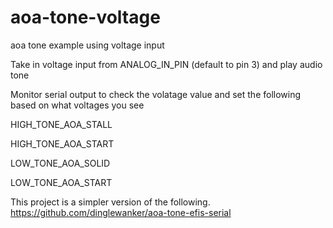 # aoa-tone-voltage
aoa tone example using voltage input

Take in voltage input from ANALOG_IN_PIN (default to pin 3) and play audio tone

Monitor serial output to check the volatage value and set the following based on what voltages you see

HIGH_TONE_AOA_STALL

HIGH_TONE_AOA_START

LOW_TONE_AOA_SOLID

LOW_TONE_AOA_START


This project is a simpler version of the following.
https://github.com/dinglewanker/aoa-tone-efis-serial

